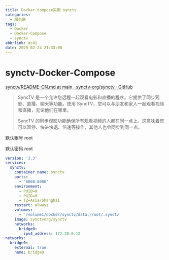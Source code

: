 ```yaml
---
title: Docker-compose实例 synctv
categories:
  - 服务器
tags:
  - Docker
  - Docker-Compose
  - synctv
abbrlink: ac41
date: 2025-02-24 21:33:08
---
```

# synctv-Docker-Compose

[synctv/README-CN.md at main · synctv-org/synctv · GitHub](https://github.com/synctv-org/synctv/blob/main/README-CN.md)

> SyncTV 是一个允许您远程一起观看电影和直播的程序。它提供了同步观影、直播、聊天等功能。使用 SyncTV，您可以与朋友和家人一起观看视频和直播，无论他们在哪里。
>
> SyncTV 的同步观影功能确保所有观看视频的人都在同一点上。这意味着您可以暂停、快进快退、倍速等操作，其他人也会同步到同一点。

默认账号 root

默认密码 root

```yaml
version: '3.3'
services:
  synctv:
    container_name: synctv
    ports:
      - '6008:8080'
    environment:
      - PUID=0
      - PGID=0
      - TZ=Asia/Shanghai
    restart: always
    volumes:
      - '/volume1/docker/synctv/data:/root/.synctv'
    image: synctvorg/synctv
    networks:
      bridge0:
        ipv4_address: 172.20.0.12
networks:
  bridge0:
    external: true
    name: bridge0

```
